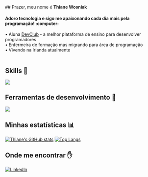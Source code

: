 <br>
## Prazer, meu nome é <strong>Thiane Wosniak</strong>
<h4> Adoro tecnologia e sigo me apaixonando cada dia mais pela programação! :computer:</h1>  


• Aluna <a href="https://rodolfomori.com.br/devclub/">DevClub</a> - a melhor plataforma de ensino para desenvolver programadores
<br>
• Enfermeira de formação mas migrando para área de programação
<br>
• Vivendo na Irlanda atualmente
<br>
<br>
## Skills :rocket:
<p align="left">
  <a href="https://skillicons.dev">
    <img src="https://skillicons.dev/icons?i=html,css,js,c,cpp" />
  </a>
</p>

## Ferramentas de desenvolvimento :hammer:
<p align="left">
  <a href="https://skillicons.dev">
    <img src="https://skillicons.dev/icons?i=vscode,figma,git,github" />
  </a>
</p>

## Minhas estatísticas :bar_chart:
[![Thiane's GitHub stats](https://github-readme-stats.vercel.app/api?username=thianecw)](https://github.com/anuraghazra/github-readme-stats)
[![Top Langs](https://github-readme-stats.vercel.app/api/top-langs/?username=thianecw)](https://github.com/anuraghazra/github-readme-stats)

## Onde me encontrar :raised_hand:
<p align="left">
  <a href="https://www.linkedin.com/in/thiane-wosniak-7276a31a7/" title="LinkedIn">
  <img src="https://img.shields.io/badge/-Linkedin-0e76a8?style=flat-square&logo=Linkedin&logoColor=white&link=/" alt="LinkedIn"/></a>
